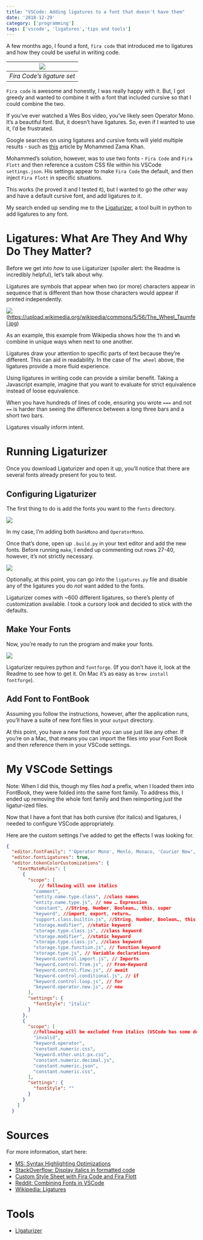 ```yaml
---
title: "VSCode: Adding ligatures to a font that doesn't have them"
date: '2018-12-29'
category: ['programming']
tags: ['vscode', 'ligatures','tips and tools']
---
```

A few months ago, I found a font, `fira code` that introduced me to ligatures and how they could be useful in writing code.

|![](Adding%20ligatures%20to%20a%20font%20that%20doesn%E2%80%99t%20have%20them/B6BE6CF2-4C54-4560-AF7B-50FED87665B9.png)|
|:---:|
| *Fira Code’s ligature set* |

`Fira code` is awesome and honestly, I was really happy with it. But, I got greedy and wanted to combine it with a font that included cursive so that I could combine the two.

If you’ve ever watched a Wes Bos video, you’ve likely seen Operator Mono. It’s a beautiful font. But, it doesn’t have ligatures. So, even if I wanted to use it, I’d be frustrated.

Google searches on using ligatures and cursive fonts will yield multiple results - such as [this](https://medium.com/@zamamohammed/multiple-fonts-alternative-to-operator-mono-in-vscode-7745b52120a0) article by Mohammed Zama Khan.

Mohammed’s solution, however, was to use two fonts - `Fira Code` and `Fira Flott` and then reference a custom CSS file within his VSCode `settings.json`. His settings appear to make `Fira Code` the default, and then inject `Fira Flott` in specific situations.

This works (he proved it and I tested it), but I wanted to go the *other* way and have a default cursive font, and add ligatures *to* it.

My search ended up sending me to the [Ligaturizer](https://github.com/ToxicFrog/Ligaturizer), a tool built in python to add ligatures to any font.

# Ligatures: What Are They And Why Do They Matter?
Before we get into *how* to use Ligaturizer (spoiler alert: the Readme is incredibly helpful), let’s talk about why.

Ligatures are symbols that appear when two (or more) characters appear in sequence that is different than how those characters would appear if printed independently.

![](Adding%20ligatures%20to%20a%20font%20that%20doesn%E2%80%99t%20have%20them/C2423E19-7DB5-46EC-8267-4D8A93CC8CB2.png)
(https://upload.wikimedia.org/wikipedia/commons/5/56/The_Wheel_Taumfel.jpg)

As an example, this example from Wikipedia shows how the `Th` and `Wh` combine in unique ways when next to one another.

Ligatures draw your attention to specific parts of text because they’re different. This can aid in readability. In the case of `The wheel` above, the ligatures provide a more fluid experience.

Using ligatures in writing code can provide a similar benefit. Taking a Javascript example, imagine that you want to evaluate for strict equivalence instead of loose equivalence.

When you have hundreds of lines of code, ensuring you wrote `===` and not `==` is harder than seeing the difference between a long three bars and a short two bars.

Ligatures visually inform intent.

# Running Ligaturizer
Once you download Ligaturizer and open it up, you’ll notice that there are several fonts already present for you to test.

## Configuring Ligaturizer
The first thing to do is add the fonts you want to the `fonts` directory.

![](Adding%20ligatures%20to%20a%20font%20that%20doesn%E2%80%99t%20have%20them/52243438-5E3F-42F7-8077-1C83B0CCB408.png)

In my case, I’m adding both `DankMono` and `OperatorMono`.

Once that’s done, open up `.build.py` in your text editor and add the new fonts. Before running `make`, I ended up commenting out rows 27-40, however, it’s not strictly necessary.

![](Adding%20ligatures%20to%20a%20font%20that%20doesn%E2%80%99t%20have%20them/065C9212-FB3D-44CA-9AC9-D60E3AE62789.png)

Optionally, at this point, you can go into the `ligatures.py` file and disable any of the ligatures you do *not* want added to the fonts.

Ligaturizer comes with ~600 different ligatures, so there’s plenty of customization available. I took a cursory look and decided to stick with the defaults.

## Make Your Fonts
Now, you’re ready to run the program and make your fonts.

![](Adding%20ligatures%20to%20a%20font%20that%20doesn%E2%80%99t%20have%20them/BAE79354-1297-4DF6-8B4E-2DF263C896B7.png)

Ligaturizer requires python and `fontforge`. (If you don’t have it, look at the Readme to see how to get it. On Mac it’s as easy as `brew install fontforge`).

## Add Font to FontBook
Assuming you follow the instructions, however, after the application runs, you’ll have a suite of new font files in your `output` directory.

At this point, you have a new font that you can use just like any other. If you’re on a  Mac, that means you can import the files into your Font Book and then reference them in your VSCode settings.

# My VSCode Settings
Note: When I did this, though my files *had* a prefix, when I loaded them into FontBook, they were folded into the same font family. To address this, I ended up removing the whole font family and then reimporting *just* the ligatur-ized files.

Now that I have a font that has both cursive (for italics) and ligatures, I needed to configure VSCode appropriately.

Here are the custom settings I’ve added to get the effects I was looking for.

```json
{
  "editor.fontFamily": "'Operator Mono', Menlo, Monaco, 'Courier New', monospace",
  "editor.fontLigatures": true,
  "editor.tokenColorCustomizations": {
    "textMateRules": [
      {
        "scope": [
			// following will use italics
          "comment",
          "entity.name.type.class", //class names
          "entity.name.type.js", // new … Expression
          "constant", //String, Number, Boolean…, this, super
          "keyword", //import, export, return…
          "support.class.builtin.js", //String, Number, Boolean…, this, super
          "storage.modifier", //static keyword
          "storage.type.class.js", //class keyword
          "storage.modifier", //static keyword
          "storage.type.class.js", //class keyword
          "storage.type.function.js", // function keyword
          "storage.type.js", // Variable declarations
          "keyword.control.import.js", // Imports
          "keyword.control.from.js", // From-Keyword
          "keyword.control.flow.js", // await
          "keyword.control.conditional.js", // if
          "keyword.control.loop.js", // for
          "keyword.operator.new.js", // new
        ],
        "settings": {
          "fontStyle": "italic"
        }
      },
      {
        "scope": [
          //following will be excluded from italics (VSCode has some defaults for italics)
          "invalid",
          "keyword.operator",
          "constant.numeric.css",
          "keyword.other.unit.px.css",
          "constant.numeric.decimal.js",
          "constant.numeric.json",
          "constant.numeric.css",
        ],
        "settings": {
          "fontStyle": ""
        }
      }
    ]
  }
```

# Sources

For more information, start here:

* [MS: Syntax Highlighting Optimizations](https://code.visualstudio.com/blogs/2017/02/08/syntax-highlighting-optimizations)
* [StackOverflow: Display italics in formatted code](https://stackoverflow.com/questions/41320848/how-do-i-get-visual-studio-code-to-display-italic-fonts-in-formatted-code)
* [Custom Style Sheet with Fira Code and Fira Flott](https://gist.github.com/neetjn/3a132938e166f40e81cbb9a96db96cf8)
* [Reddit: Combining Fonts in VSCode](https://www.reddit.com/r/vscode/comments/8e4sat/how_can_i_combine_2_fonts_in_vscode/)
* [Wikipedia: Ligatures](https://en.wikipedia.org/wiki/Typographic_ligature)

# Tools
* [LIgaturizer](https://github.com/ToxicFrog/Ligaturizer)